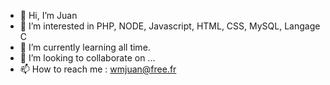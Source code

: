 - 👋 Hi, I’m Juan
- 👀 I’m interested in PHP, NODE, Javascript, HTML, CSS, MySQL, Langage C
- 🌱 I’m currently learning all time.
- 💞️ I’m looking to collaborate on ...
- 📫 How to reach me : wmjuan@free.fr

<!---
JuanDeDironne/JuanDeDironne is a ✨ special ✨ repository because its `README.md` (this file) appears on your GitHub profile.
You can click the Preview link to take a look at your changes.
--->
